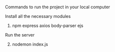 Commands to run the project in your local computer

Install all the necessary modules
1. npm express axios body-parser ejs

   
Run the server

2. nodemon index.js
